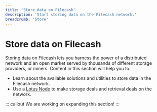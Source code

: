 ```yaml
---
title: 'Store data on Filecash'
description: 'Start storing data on the Filecash network.'
breadcrumb: 'Store'
---
```


# Store data on Filecash

Storing data on Filecash lets you harness the power of a distributed network and an open market served by thousands of different storage providers, or miners. Content in this section will help you to:

- Learn about the available solutions and utilities to store data in the Filecash network.
- Use a [Lotus Node](lotus/README.md) to make storage deals and retrieval deals on the network.

::: callout
We are working on expanding this section!
:::
